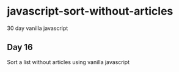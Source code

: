 # javascript-sort-without-articles

30 day vanilla javascript

## Day 16

Sort a list without articles using vanilla javascript
